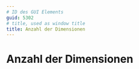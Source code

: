 ```yaml
---
# ID des GUI Elements
guid: 5302
# title, used as window title
title: Anzahl der Dimensionen
---
```


# Anzahl der Dimensionen



